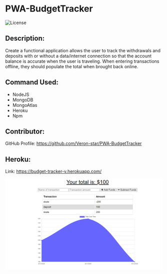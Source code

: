 # PWA-BudgetTracker

![License](https://img.shields.io/badge/License-ISC-blue.svg "License Badge")

## Description:
Create a functional application allows the user to track the withdrawals and deposits with or without a data/internet connection so that the account balance is accurate when the user is traveling. When entering transactions offline, they should populate the total when brought back online.
    
## Command Used:
- NodeJS
- MongoDB
- MongoAtlas
- Heroku
- Npm


## Contributor: 
GitHub Profile: https://github.com/Veron-star/PWA-BudgetTracker

## Heroku:
Link: https://budget-tracker-v.herokuapp.com/

![](/screenshot.PNG)


